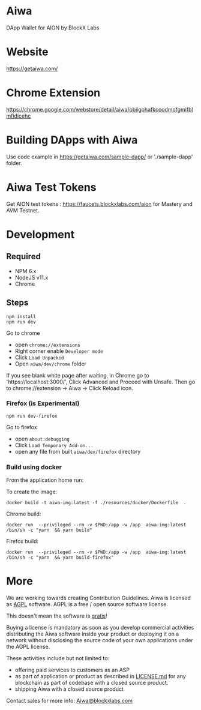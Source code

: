# Aiwa
DApp Wallet for AION by BlockX Labs

# Website
https://getaiwa.com/

# Chrome Extension
https://chrome.google.com/webstore/detail/aiwa/objigohafkcoodmofgmifblmfidicehc

# Building DApps with Aiwa
Use code example in https://getaiwa.com/sample-dapp/ or './sample-dapp' folder.

# Aiwa Test Tokens
Get AION test tokens : https://faucets.blockxlabs.com/aion for Mastery and AVM Testnet.


# Development

## Required
* NPM 6.x
* NodeJS v11.x
* Chrome

## Steps
```
npm install
npm run dev
```

Go to chrome

- open `chrome://extensions`
- Right corner enable `Developer mode`
- Click `Load Unpacked`
- Open `aiwa/dev/chrome` folder

If you see blank white page after waiting, in Chrome go to 'https://localhost:3000/', Click Advanced and Proceed with Unsafe. Then go to chrome://extension -> Aiwa -> Click Reload icon.

### Firefox (is Experimental)
`npm run dev-firefox`

Go to firefox

- open `about:debugging`
- Click `Load Temporary Add-on...`
- open any file from built `aiwa/dev/firefox` directory

### Build using docker

From the application home run:

To create the image:

`docker build -t aiwa-img:latest -f ./resources/docker/Dockerfile  .`

Chrome build:

`docker run  --privileged --rm -v $PWD:/app -w /app  aiwa-img:latest  /bin/sh -c "yarn  && yarn build"`

Firefox build:

`docker run  --privileged --rm -v $PWD:/app -w /app  aiwa-img:latest  /bin/sh -c "yarn  && yarn build-firefox"`


# More
We are working towards creating Contribution Guidelines.
Aiwa is licensed as [AGPL][agpl] software.
AGPL is a free / open source software license.

This doesn't mean the software is [gratis][gratis]!

Buying a license is mandatory as soon as you develop commercial activities
distributing the Aiwa software inside your product or deploying it on a network
without disclosing the source code of your own applications under the AGPL license.

These activities include but not limited to:
- offering paid services to customers as an ASP
- as part of application or product as described in [LICENSE.md][agpl] for any blockchain
  as part of codebase with a closed source product.
- shipping Aiwa with a closed source product

Contact sales for more info: Aiwa@blockxlabs.com

[gratis]: https://en.wikipedia.org/wiki/Gratis_versus_libre
[agpl]: LICENSE.md
